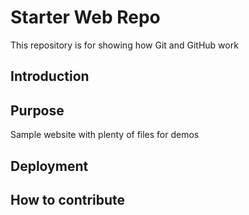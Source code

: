 # Starter Web Repo

This repository is for showing how Git and GitHub work

## Introduction

## Purpose

Sample website with plenty of files for demos

## Deployment


## How to contribute